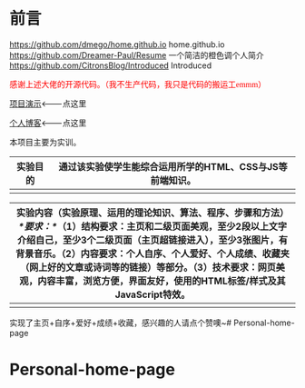 # **前言**

https://github.com/dmego/home.github.io home.github.io<br/>
https://github.com/Dreamer-Paul/Resume 一个简洁的橙色调个人简介 
https://github.com/CitronsBlog/Introduced Introduced

<font color=red face="微软雅黑">感谢上述大佬的开源代码。（我不生产代码，我只是代码的搬运工emmm）</font>

[项目演示](www.oyyandwjw.xyz/Internet-text/实训四/index.html)<---点这里

[个人博客](https://www.oyyandwjw.xyz)<---点这里

本项目主要为实训。

| 实验目的 | 通过该实验使学生能综合运用所学的HTML、CSS与JS等前端知识。 |
| -------- | --------------------------------------------------------- |
|          |                                                           |

| 实验内容（实验原理、运用的理论知识、算法、程序、步骤和方法）***\*要求：\****（1）结构要求：主页和二级页面美观，至少2段以上文字介绍自己，至少3个二级页面（主页超链接进入），至少3张图片，有背景音乐。（2）内容要求：个人自序、个人爱好、个人成绩、收藏夹（网上好的文章或诗词等的链接）等部分。（3）技术要求：网页美观，内容丰富，浏览方便，界面友好，使用的HTML标签/样式及其JavaScript特效。 |
| ------------------------------------------------------------ |
|                                                              |

实现了主页+自序+爱好+成绩+收藏，感兴趣的人请点个赞噢~# Personal-home-page
# Personal-home-page
